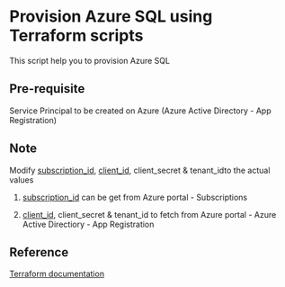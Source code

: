 # Provision Azure SQL using Terraform scripts
This script help you to provision Azure SQL

## Pre-requisite
Service Principal to be created on Azure (Azure Active Directory - App Registration)

## Note
Modify [subscription_id](https://github.com/nidhisht/Terraform/blob/9f100f72a3e0867503d8d3396ea056fcb9a18454/Demo/Module2/Main.tf#L5), [client_id](https://github.com/nidhisht/Terraform/blob/d98b7f22bcaee8c5f9827aa008a82833516416ca/Demo/Module1/main.tf#L6), client_secret & tenant_idto the actual values

1. [subscription_id](https://github.com/nidhisht/Terraform/blob/9f100f72a3e0867503d8d3396ea056fcb9a18454/Demo/Module2/Main.tf#L5) can be get from Azure portal - Subscriptions

2. [client_id](https://github.com/nidhisht/Terraform/blob/d98b7f22bcaee8c5f9827aa008a82833516416ca/Demo/Module1/main.tf#L6), client_secret & tenant_id to fetch from Azure portal - Azure Active Directiory - App Registration

## Reference
[Terraform documentation](https://www.terraform.io/docs/providers/azurerm/r/sql_database.html)
